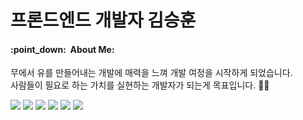 <h1>프론드엔드 개발자 김승훈</h1>

<h4>:point_down:&nbsp;&nbsp;About Me:</h4>


무에서 유를 만들어내는 개발에 매력을 느껴 개발 여정을 시작하게 되었습니다.&nbsp;\
사람들이 필요로 하는 가치를 실현하는 개발자가 되는게 목표입니다.&nbsp;:technologist:&nbsp;

<img src="https://img.shields.io/badge/JavasScript-%23323330.svg?style=flat-square&logo=javascript&logoColor=%23F7DF1E"/>
<img src="https://img.shields.io/badge/TypeScript-%23007ACC.svg?style=flat-square&logo=typescript&logoColor=white"/>
<img src="https://img.shields.io/badge/NextJS-black?style=flat-square&logo=next.js&logoColor=white"/>
<img src="https://img.shields.io/badge/redux-%23593d88.svg?style=flat-square&logo=redux&logoColor=white"/>
<img src="https://img.shields.io/badge/nodeJS-6DA55F?style=flat-square&logo=node.js&logoColor=white"/>
<img src="https://img.shields.io/badge/mysql-3766AB?style=flat-square&logo=mysql&logoColor=white"/>
